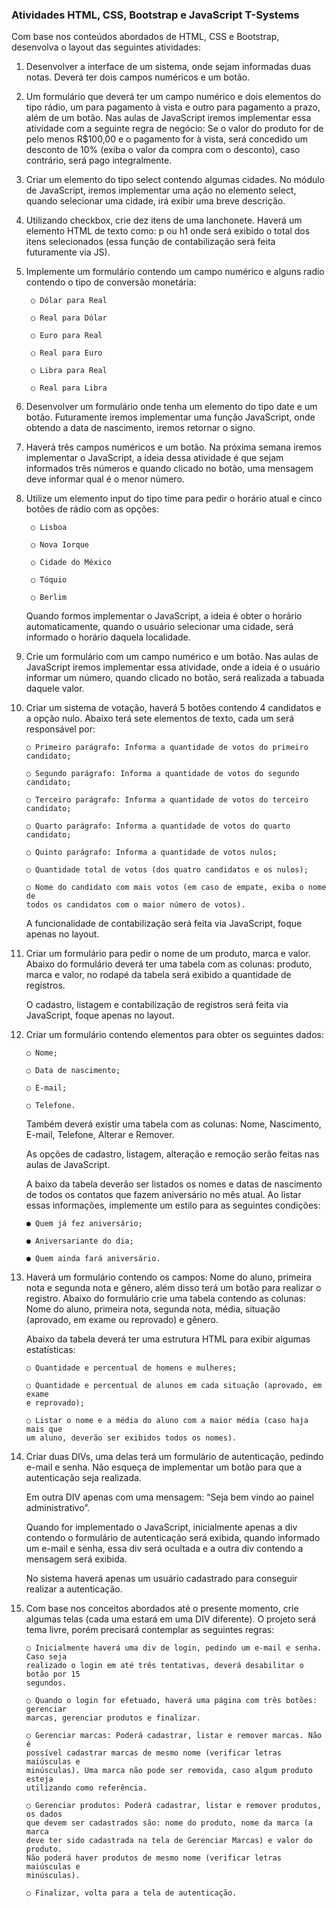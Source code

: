 
### Atividades HTML, CSS, Bootstrap e JavaScript T-Systems
Com base nos conteúdos abordados de HTML, CSS e Bootstrap, desenvolva o
layout das seguintes atividades:

1. Desenvolver a interface de um sistema, onde sejam informadas duas notas.
Deverá ter dois campos numéricos e um botão.

2. Um formulário que deverá ter um campo numérico e dois elementos do tipo rádio,
um para pagamento à vista e outro para pagamento a prazo, além de um botão.
Nas aulas de JavaScript iremos implementar essa atividade com a seguinte regra
de negócio: Se o valor do produto for de pelo menos R$100,00 e o pagamento for à
vista, será concedido um desconto de 10% (exiba o valor da compra com o
desconto), caso contrário, será pago integralmente.

3. Criar um elemento do tipo select contendo algumas cidades. No módulo de
JavaScript, iremos implementar uma ação no elemento select, quando selecionar
uma cidade, irá exibir uma breve descrição.

4. Utilizando checkbox, crie dez itens de uma lanchonete. Haverá um elemento HTML
de texto como: p ou h1 onde será exibido o total dos itens selecionados (essa
função de contabilização será feita futuramente via JS).

5. Implemente um formulário contendo um campo numérico e alguns radio contendo o
tipo de conversão monetária:

        ○ Dólar para Real

        ○ Real para Dólar

        ○ Euro para Real

        ○ Real para Euro

        ○ Libra para Real

        ○ Real para Libra

6. Desenvolver um formulário onde tenha um elemento do tipo date e um botão.
Futuramente iremos implementar uma função JavaScript, onde obtendo a data de
nascimento, iremos retornar o signo.

7. Haverá três campos numéricos e um botão. Na próxima semana iremos
implementar o JavaScript, a ideia dessa atividade é que sejam informados três
números e quando clicado no botão, uma mensagem deve informar qual é o menor
número.

8. Utilize um elemento input do tipo time para pedir o horário atual e cinco botões de
rádio com as opções:

        ○ Lisboa

        ○ Nova Iorque

        ○ Cidade do México

        ○ Tóquio

        ○ Berlim

    Quando formos implementar o JavaScript, a ideia é obter o horário
automaticamente, quando o usuário selecionar uma cidade, será informado o horário
daquela localidade.

9. Crie um formulário com um campo numérico e um botão. Nas aulas de JavaScript
iremos implementar essa atividade, onde a ideia é o usuário informar um número,
quando clicado no botão, será realizada a tabuada daquele valor.

10. Criar um sistema de votação, haverá 5 botões contendo 4 candidatos e a opção
nulo. Abaixo terá sete elementos de texto, cada um será responsável por:

        ○ Primeiro parágrafo: Informa a quantidade de votos do primeiro candidato;

        ○ Segundo parágrafo: Informa a quantidade de votos do segundo candidato;

        ○ Terceiro parágrafo: Informa a quantidade de votos do terceiro candidato;

        ○ Quarto parágrafo: Informa a quantidade de votos do quarto candidato;

        ○ Quinto parágrafo: Informa a quantidade de votos nulos;

        ○ Quantidade total de votos (dos quatro candidatos e os nulos);

        ○ Nome do candidato com mais votos (em caso de empate, exiba o nome de
        todos os candidatos com o maior número de votos).

    A funcionalidade de contabilização será feita via JavaScript, foque apenas no
layout.

11. Criar um formulário para pedir o nome de um produto, marca e valor. Abaixo do
formulário deverá ter uma tabela com as colunas: produto, marca e valor, no
rodapé da tabela será exibido a quantidade de registros.

    O cadastro, listagem e contabilização de registros será feita via JavaScript, foque
apenas no layout.

12. Criar um formulário contendo elementos para obter os seguintes dados:

        ○ Nome;

        ○ Data de nascimento;

        ○ E-mail;

        ○ Telefone.

    Também deverá existir uma tabela com as colunas: Nome, Nascimento, E-mail,
Telefone, Alterar e Remover.

    As opções de cadastro, listagem, alteração e remoção serão feitas nas aulas de
JavaScript.

    A baixo da tabela deverão ser listados os nomes e datas de nascimento de todos os
contatos que fazem aniversário no mês atual. Ao listar essas informações, implemente um
estilo para as seguintes condições:

        ● Quem já fez aniversário;

        ● Aniversariante do dia;

        ● Quem ainda fará aniversário.

13. Haverá um formulário contendo os campos: Nome do aluno, primeira nota e
segunda nota e gênero, além disso terá um botão para realizar o registro.
Abaixo do formulário crie uma tabela contendo as colunas: Nome do aluno,
primeira nota, segunda nota, média, situação (aprovado, em exame ou reprovado)
e gênero.

    Abaixo da tabela deverá ter uma estrutura HTML para exibir algumas estatísticas:

        ○ Quantidade e percentual de homens e mulheres;

        ○ Quantidade e percentual de alunos em cada situação (aprovado, em exame
        e reprovado);

        ○ Listar o nome e a média do aluno com a maior média (caso haja mais que
        um aluno, deverão ser exibidos todos os nomes).

14. Criar duas DIVs, uma delas terá um formulário de autenticação, pedindo e-mail e
senha. Não esqueça de implementar um botão para que a autenticação seja
realizada.

    Em outra DIV apenas com uma mensagem: “Seja bem vindo ao painel
administrativo”.

    Quando for implementado o JavaScript, inicialmente apenas a div contendo o
formulário de autenticação será exibida, quando informado um e-mail e senha,
essa div será ocultada e a outra div contendo a mensagem será exibida.

    No sistema haverá apenas um usuário cadastrado para conseguir realizar a
autenticação.

15. Com base nos conceitos abordados até o presente momento, crie algumas telas
(cada uma estará em uma DIV diferente). O projeto será tema livre, porém
precisará contemplar as seguintes regras:

        ○ Inicialmente haverá uma div de login, pedindo um e-mail e senha. Caso seja
        realizado o login em até três tentativas, deverá desabilitar o botão por 15
        segundos.

        ○ Quando o login for efetuado, haverá uma página com três botões: gerenciar
        marcas, gerenciar produtos e finalizar.

        ○ Gerenciar marcas: Poderá cadastrar, listar e remover marcas. Não é
        possível cadastrar marcas de mesmo nome (verificar letras maiúsculas e
        minúsculas). Uma marca não pode ser removida, caso algum produto esteja
        utilizando como referência.

        ○ Gerenciar produtos: Poderá cadastrar, listar e remover produtos, os dados
        que devem ser cadastrados são: nome do produto, nome da marca (a marca
        deve ter sido cadastrada na tela de Gerenciar Marcas) e valor do produto.
        Não poderá haver produtos de mesmo nome (verificar letras maiúsculas e
        minúsculas).

        ○ Finalizar, volta para a tela de autenticação.
